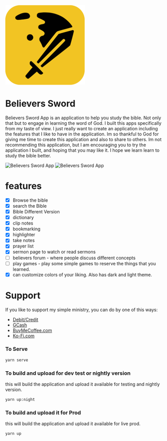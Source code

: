 <img src="./src/assets/logo.svg" width="250px"/>


# Believers Sword

Believers Sword App is an application to help you study the bible. Not only that but to engage in learning the word of God. I built this apps specifically from my taste of view. I just really want to create an application including the features that I like to have in the application. Im so thankful to God for giving me time to create this application and also to share to others. Im not recommending this application, but I am encouraging you to try the application I built, and hoping that you may like it. I hope we learn learn to study the bible better.

![Believers Sword App](https://i.ibb.co/RB8j8BC/Screenshot-2021-10-11-203108.png)
![Believers Sword App](https://i.ibb.co/tYFmjZQ/Screenshot-2021-10-11-203049.png)

# features
- [x] Browse the bible  
- [x] search the Bible  
- [x] Bible Different Version  
- [x] dictionary  
- [x] clip notes  
- [x] bookmarking  
- [x] highlighter  
- [x] take notes
- [x] prayer list
- [x] sermon page to watch or read sermons
- [ ] believers forum - where people discuss different concepts
- [ ] play games - play some simple games to reserve the things that you learned.
- [x] can customize colors of your liking. Also has dark and light theme.

# Support
If you like to support my simple ministry, you can do by one of this ways:
- [Debit/Credit](https://www.paypal.com/donate?hosted_button_id=DCZYF7KWPUVB4)
- [GCash](https://i.ibb.co/kJGg32y/GCash-My-QR-06102021230745.png)
- [BuyMeCoffee.com](https://www.buymeacoffee.com/BroJenuel)
- [Ko-Fi.com](https://ko-fi.com/brojenuel)

### To Serve
```bash
yarn serve
```
### To build and upload for dev test or nightly version
this will build the application and upload it available for testing and nightly version.
```bash
yarn up:night
```
### To build and upload it for Prod
this will build the application and upload it available for live prod.
```bash
yarn up
```